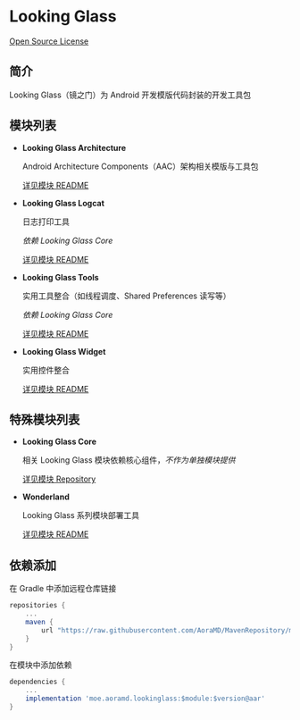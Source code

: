 # Looking Glass

[Open Source License](resources/license.svg)

## 简介

Looking Glass（镜之门）为 Android 开发模版代码封装的开发工具包

## 模块列表

- **Looking Glass Architecture**
  
  Android Architecture Components（AAC）架构相关模版与工具包
  
  [详见模块 README](lookinglass-architecture/readme.md)

- **Looking Glass Logcat**
  
  日志打印工具
  
  *依赖 Looking Glass Core*
  
  [详见模块 README](lookinglass-logcat/readme.md)

- **Looking Glass Tools**
  
  实用工具整合（如线程调度、Shared Preferences 读写等）
  
  *依赖 Looking Glass Core*
  
  [详见模块 README](lookinglass-tools/readme.md)

- **Looking Glass Widget**
  
  实用控件整合
  
  [详见模块 README](lookinglass-widget/readme.md)

## 特殊模块列表

- **Looking Glass Core**
  
  相关 Looking Glass 模块依赖核心组件，*不作为单独模块提供*
  
  [详见模块 Repository](https://github.com/AoraMD/LookingGlassCore)

- **Wonderland**
  
  Looking Glass 系列模块部署工具
  
  [详见模块 README](wonderland/readme.md)

## 依赖添加

在 Gradle 中添加远程仓库链接

```groovy
repositories {
    ...
    maven {
        url "https://raw.githubusercontent.com/AoraMD/MavenRepository/master"
    }
}
```

在模块中添加依赖

```groovy
dependencies {
    ...
    implementation 'moe.aoramd.lookinglass:$module:$version@aar'
}
```

